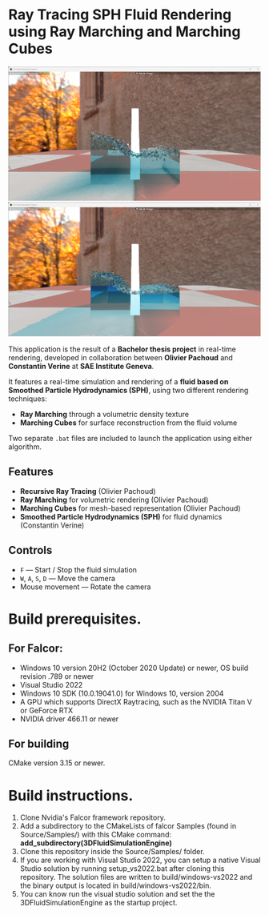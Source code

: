 # Ray Tracing SPH Fluid Rendering using Ray Marching and Marching Cubes

![Ray Marching](screenshots/raymarching.png)
![MarchingCubes](screenshots/marchingcubes.png)

This application is the result of a **Bachelor thesis project** in real-time rendering, developed in collaboration between **Olivier Pachoud** and **Constantin Verine** at **SAE Institute Geneva**.

It features a real-time simulation and rendering of a **fluid based on Smoothed Particle Hydrodynamics (SPH)**, using two different rendering techniques:

- **Ray Marching** through a volumetric density texture
- **Marching Cubes** for surface reconstruction from the fluid volume

Two separate `.bat` files are included to launch the application using either algorithm.

## Features

- **Recursive Ray Tracing** (Olivier Pachoud)
- **Ray Marching** for volumetric rendering (Olivier Pachoud)
- **Marching Cubes** for mesh-based representation (Olivier Pachoud)
- **Smoothed Particle Hydrodynamics (SPH)** for fluid dynamics (Constantin Verine)

## Controls
- `F` — Start / Stop the fluid simulation
- `W`, `A`, `S`, `D` — Move the camera
- Mouse movement — Rotate the camera

# Build prerequisites.
## For Falcor:
- Windows 10 version 20H2 (October 2020 Update) or newer, OS build revision .789 or newer
- Visual Studio 2022
- Windows 10 SDK (10.0.19041.0) for Windows 10, version 2004
- A GPU which supports DirectX Raytracing, such as the NVIDIA Titan V or GeForce RTX
- NVIDIA driver 466.11 or newer

## For building
CMake version 3.15 or newer.

# Build instructions.
1. Clone Nvidia's Falcor framework repository.
2. Add a subdirectory to the CMakeLists of falcor Samples (found in Source/Samples/) with this CMake command: 
**add_subdirectory(3DFluidSimulationEngine)**
3. Clone this repository inside the Source/Samples/ folder.
4. If you are working with Visual Studio 2022, you can setup a native Visual Studio solution by running setup_vs2022.bat after cloning this repository. The solution files are written to build/windows-vs2022 and the binary output is located in build/windows-vs2022/bin.
5. You can know run the visual studio solution and set the the 3DFluidSimulationEngine as the startup project.
